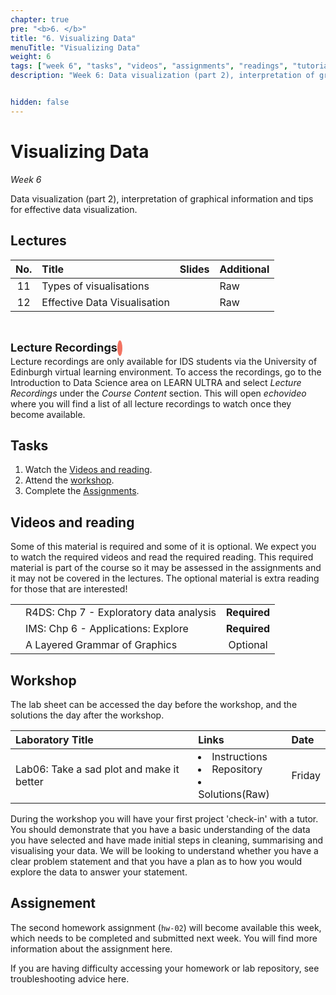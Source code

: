 ```yaml
---
chapter: true
pre: "<b>6. </b>"
title: "6. Visualizing Data"
menuTitle: "Visualizing Data"
weight: 6
tags: ["week 6", "tasks", "videos", "assignments", "readings", "tutorials"]
description: "Week 6: Data visualization (part 2), interpretation of graphical information and tips for effective data visualization."


hidden: false
---
```

  
  # Visualizing Data
  
  _Week 6_

Data visualization (part 2), interpretation of graphical information and tips for effective data visualization.

## Lectures

<!--
| <div style="width:50px;text-align:center">No.</div> | <div style="width:250px;text-align:left">Title</div> |  <div style="width:80px;text-align:center">Slides</div> | <div style="width:170px;text-align:center">Additional Links</div> | -->
| <div style="text-align:center">No.</div> | <div style="text-align:left">Title</div> |  <div style="text-align:center">Slides</div> | <div style="text-align:center">Additional</div> |
|:---:|:---------------------|:--------:|:------|
  | 11  | Types of visualisations | <span><a id = "lecture11"><i class="fas fa-desktop fa-lg"/></a></span> | <span><a id = "GHL11">Raw<i class="fab fa-fw fa-github"/></a></span> |
  | 12  | Effective Data Visualisation  | <span><a id = "lecture12"><i class="fas fa-desktop fa-lg"/></a></span> | <span><a id = "GHL12">Raw<i class="fab fa-fw fa-github"/></a></span> |
  
  <br>
<p  style="text-align: left"> 
<font size=4pt><b>Lecture Recordings</b></font>
<span class="fa-stack" style="scale:70%">
    <i class="fas fa-backward fa-stack-1x fa-1x fa-flip-horizontal" style="color:#f37361; box-sizing: content-box; line-height: 24px; width: 24px; height: 24px; border-radius: 100%; border-style: solid; border-width: 4px;"></i>
</span>
<br>
Lecture recordings are only available for IDS students via the University of Edinburgh virtual learning environment. To access the recordings, go to the Introduction to Data Science area on LEARN ULTRA and select <em>Lecture Recordings</em>  under the <em>Course Content</em> section. This will open <em>echovideo</em> where you will find a list of all lecture recordings to watch once they become available. 

</p>


## Tasks

<ol>
<li>Watch the <a href="#videos and reading">Videos and reading</a>.</li>
<li>Attend the <a href="#workshop">workshop</a>.</li>
  <li>Complete the <a href="#assignment">Assignments</a>.</li>
</ol>

## Videos and reading

<p style="text-align: left">Some of this material is required and some of it is optional. We expect you to watch the required videos and read the required reading. This required material is part of the course so it may be assessed in the assignments and it may not be covered in the lectures. The optional material is extra reading for those that are interested!</p>

<!--
| <div style="width:50px"></div>  | <div style="width:420px"></div>  |  <div style="width:200px"></div> |
|:---:|:---|:---:|
-->
|    |    |    |
|:--:|:---|:--:|
| <i class="fas fa-book"></i> | R4DS: <a id="R4DS7">Chp 7 - Exploratory data analysis</a> | **Required** |
| <i class="fas fa-book"></i> | IMS: <a id="IMS6">Chp 6 - Applications: Explore</a> | **Required** |
| <i class="fab fa-readme"></i> | <a id="LayeredGG">A Layered Grammar of Graphics</a> | Optional |


## Workshop

<p style="text-align: left"> The lab sheet can be accessed the day before the workshop, and the solutions the day after the workshop.</p>

<!--
| <div style="width:300px;text-align:left">Laboratory Title</div> | <div style="width:170px;text-align:left">Links</div> | <div style="width:180px;text-align:left">Date</div> |--->
| <div style="text-align:left">Laboratory Title</div> | <div style="text-align:left">Links</div> | <div style="text-align:left">Date</div> |
|:---|:---|:---|
| Lab06: Take a sad plot and make it better | <li><a id="LAB5I">Instructions</a></li> <li><a id="LAB5R">Repository</a></li><li><a id="LAB5K">Solutions</a>(<a id="LAB5Kraw">Raw</a>)</li> | Friday |

<p style="text-align: left"> During the workshop you will have your first project 'check-in' with a tutor. You should demonstrate that you have a basic understanding of the data you have selected and have made initial steps in cleaning, summarising and visualising your data. We will be looking to understand whether you have a clear problem statement and that you have a plan as to how you would explore the data to answer your statement.</p>


<!---
<p style="text-align: left"> The lab sheet can be accessed the day before the workshop, and the solutions the day after the workshop.</p>
--->

<!--
| <div style="width:300px;text-align:left">Laboratory Title</div> | <div style="width:170px;text-align:left">Links</div> | <div style="width:180px;text-align:left">Date</div> | -->
<!--
| <div style="text-align:left">Laboratory Title</div> | <div style="text-align:left">Links</div> | <div style="text-align:left">Date</div> |
|:---|:---|:---|
| Lab05: ???? | <li><a id="LAB5I">Instructions</a></li> <li><a id="LAB5R">Repository</a></li><li><a id="LAB5K">Solutions</a>(<a id="LAB5Kraw">Raw</a>)</li> | Fri, 27 Oct  |
--->

<!--| Lab08: Work on projects |  <li><a id="LAB7I">Instructions</a></li>| Fri, 27 Oct, 16:00 UK |-->


## Assignement

<span><p style="text-align: left">The second homework assignment (`hw-02`) will become available this week, which needs to be completed and submitted next week. You will find more information about the assignment <a id="homework">here</a>.</p></span>

<p style="text-align: left">If you are having difficulty accessing your homework or lab repository, see troubleshooting advice <a id="troubleshoot">here</a>.</p>



<!--
## Assignments

<p style="text-align: left">If you are having difficulty accessing your HW or Lab repo, see troubleshooting advice <a id="troubleshoot">here</a>.</p>

| <div style="width:300px;text-align:left">Assignment Title</div> | <div style="width:170px;text-align:left">Links</div> | <div style="width:180px;text-align:left">Due</div> |
|:---|:---|:---|
| OQ08: Modelling properties and Ethics | <li><a id="OQ8">Quiz</a></li> | Mon, 21 Nov, 12:00 UK |

<p style="text-align: left">
<b>Reminder</b>: Homework assignment <em>hw-04</em> is due Fri, 18 Nov, 12:00 UK time (midday).
</p>


## Interactive R tutorials

<p style="text-align: left"> No new interactive R tutorials this week. If you haven’t completed the previous week's ones, this is your chance to catch up!</p>
  </p>
-->